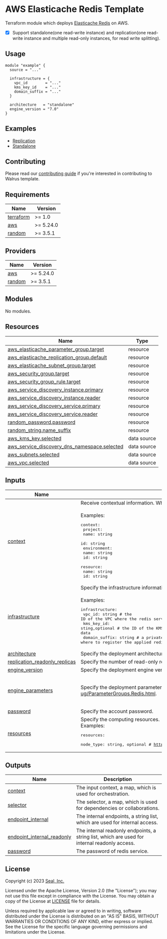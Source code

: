 # AWS Elasticache Redis Template

Terraform module which deploys [Elasticache Redis](https://aws.amazon.com/elasticache/redis/) on AWS.

- [x] Support standalone(one read-write instance) and replication(one read-write instance and multiple read-only instances, for read write splitting).

## Usage

```hcl
module "example" {
  source = "..."

  infrastructure = {
    vpc_id        = "..."
    kms_key_id    = "..."
    domain_suffix = "..."
  }

  architecture   = "standalone"
  engine_version = "7.0"
}
```

## Examples

- [Replication](./examples/replication)
- [Standalone](./examples/standalone)

## Contributing

Please read our [contributing guide](./docs/CONTRIBUTING.md) if you're interested in contributing to Walrus template.

<!-- BEGIN_TF_DOCS -->
## Requirements

| Name | Version |
|------|---------|
| <a name="requirement_terraform"></a> [terraform](#requirement\_terraform) | >= 1.0 |
| <a name="requirement_aws"></a> [aws](#requirement\_aws) | >= 5.24.0 |
| <a name="requirement_random"></a> [random](#requirement\_random) | >= 3.5.1 |

## Providers

| Name | Version |
|------|---------|
| <a name="provider_aws"></a> [aws](#provider\_aws) | >= 5.24.0 |
| <a name="provider_random"></a> [random](#provider\_random) | >= 3.5.1 |

## Modules

No modules.

## Resources

| Name | Type |
|------|------|
| [aws_elasticache_parameter_group.target](https://registry.terraform.io/providers/hashicorp/aws/latest/docs/resources/elasticache_parameter_group) | resource |
| [aws_elasticache_replication_group.default](https://registry.terraform.io/providers/hashicorp/aws/latest/docs/resources/elasticache_replication_group) | resource |
| [aws_elasticache_subnet_group.target](https://registry.terraform.io/providers/hashicorp/aws/latest/docs/resources/elasticache_subnet_group) | resource |
| [aws_security_group.target](https://registry.terraform.io/providers/hashicorp/aws/latest/docs/resources/security_group) | resource |
| [aws_security_group_rule.target](https://registry.terraform.io/providers/hashicorp/aws/latest/docs/resources/security_group_rule) | resource |
| [aws_service_discovery_instance.primary](https://registry.terraform.io/providers/hashicorp/aws/latest/docs/resources/service_discovery_instance) | resource |
| [aws_service_discovery_instance.reader](https://registry.terraform.io/providers/hashicorp/aws/latest/docs/resources/service_discovery_instance) | resource |
| [aws_service_discovery_service.primary](https://registry.terraform.io/providers/hashicorp/aws/latest/docs/resources/service_discovery_service) | resource |
| [aws_service_discovery_service.reader](https://registry.terraform.io/providers/hashicorp/aws/latest/docs/resources/service_discovery_service) | resource |
| [random_password.password](https://registry.terraform.io/providers/hashicorp/random/latest/docs/resources/password) | resource |
| [random_string.name_suffix](https://registry.terraform.io/providers/hashicorp/random/latest/docs/resources/string) | resource |
| [aws_kms_key.selected](https://registry.terraform.io/providers/hashicorp/aws/latest/docs/data-sources/kms_key) | data source |
| [aws_service_discovery_dns_namespace.selected](https://registry.terraform.io/providers/hashicorp/aws/latest/docs/data-sources/service_discovery_dns_namespace) | data source |
| [aws_subnets.selected](https://registry.terraform.io/providers/hashicorp/aws/latest/docs/data-sources/subnets) | data source |
| [aws_vpc.selected](https://registry.terraform.io/providers/hashicorp/aws/latest/docs/data-sources/vpc) | data source |

## Inputs

| Name | Description | Type | Default | Required |
|------|-------------|------|---------|:--------:|
| <a name="input_context"></a> [context](#input\_context) | Receive contextual information. When Walrus deploys, Walrus will inject specific contextual information into this field.<br><br>Examples:<pre>context:<br>  project:<br>    name: string<br>    id: string<br>  environment:<br>    name: string<br>    id: string<br>  resource:<br>    name: string<br>    id: string</pre> | `map(any)` | `{}` | no |
| <a name="input_infrastructure"></a> [infrastructure](#input\_infrastructure) | Specify the infrastructure information for deploying.<br><br>Examples:<pre>infrastructure:<br>  vpc_id: string                  # the ID of the VPC where the redis service applies<br>  kms_key_id: sting,optional      # the ID of the KMS key which to encrypt the redis data<br>  domain_suffix: string           # a private DNS namespace of the CloudMap where to register the applied redis service</pre> | <pre>object({<br>    vpc_id        = string<br>    kms_key_id    = optional(string)<br>    domain_suffix = string<br>  })</pre> | n/a | yes |
| <a name="input_architecture"></a> [architecture](#input\_architecture) | Specify the deployment architecture, select from standalone or replication. | `string` | `"standalone"` | no |
| <a name="input_replication_readonly_replicas"></a> [replication\_readonly\_replicas](#input\_replication\_readonly\_replicas) | Specify the number of read-only replicas under the replication deployment. | `number` | `1` | no |
| <a name="input_engine_version"></a> [engine\_version](#input\_engine\_version) | Specify the deployment engine version. | `string` | `"7.0"` | no |
| <a name="input_engine_parameters"></a> [engine\_parameters](#input\_engine\_parameters) | Specify the deployment parameters, see https://docs.aws.amazon.com/AmazonElastiCache/latest/red-ug/ParameterGroups.Redis.html. | <pre>list(object({<br>    name  = string<br>    value = string<br>  }))</pre> | `[]` | no |
| <a name="input_password"></a> [password](#input\_password) | Specify the account password. | `string` | `null` | no |
| <a name="input_resources"></a> [resources](#input\_resources) | Specify the computing resources.<br>Examples:<pre>resources:<br>  node_type: string, optional      # https://docs.aws.amazon.com/AmazonElastiCache/latest/red-ug/CacheNodes.SupportedTypes.html</pre> | <pre>object({<br>    node_type = optional(string, "cache.t2.micro")<br>  })</pre> | <pre>{<br>  "node_type": "cache.t2.micro"<br>}</pre> | no |

## Outputs

| Name | Description |
|------|-------------|
| <a name="output_context"></a> [context](#output\_context) | The input context, a map, which is used for orchestration. |
| <a name="output_selector"></a> [selector](#output\_selector) | The selector, a map, which is used for dependencies or collaborations. |
| <a name="output_endpoint_internal"></a> [endpoint\_internal](#output\_endpoint\_internal) | The internal endpoints, a string list, which are used for internal access. |
| <a name="output_endpoint_internal_readonly"></a> [endpoint\_internal\_readonly](#output\_endpoint\_internal\_readonly) | The internal readonly endpoints, a string list, which are used for internal readonly access. |
| <a name="output_password"></a> [password](#output\_password) | The password of redis service. |
<!-- END_TF_DOCS -->

## License

Copyright (c) 2023 [Seal, Inc.](https://seal.io)

Licensed under the Apache License, Version 2.0 (the "License");
you may not use this file except in compliance with the License.
You may obtain a copy of the License at [LICENSE](./LICENSE) file for details.

Unless required by applicable law or agreed to in writing, software
distributed under the License is distributed on an "AS IS" BASIS,
WITHOUT WARRANTIES OR CONDITIONS OF ANY KIND, either express or implied.
See the License for the specific language governing permissions and
limitations under the License.
